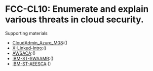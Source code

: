 # FCC-CL10: Enumerate and explain various threats in cloud security. 

Supporting materials

* [CloudAdmin_Azure_M08]():()
* [X-Linked-Intro]():()
* [AWSACA]():()
* [IBM-ST-SWAAMR]():()
* [IBM-ST-AEESCA]():()

								
